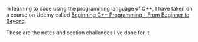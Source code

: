 In learning to code using the programming language of C++, I have taken on a course on Udemy called [Beginning C++ Programming - From Beginner to Beyond](https://www.udemy.com/course/beginning-c-plus-plus-programming/).

These are the notes and section challenges I've done for it.
